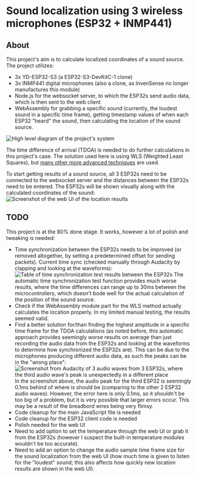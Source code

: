 # Sound localization using 3 wireless microphones (ESP32 + INMP441)
## About
This project's aim is to calculate localized coordinates of a sound source. The project utilizes:
* 3x YD-ESP32-S3 (a ESP32-S3-DevKitC-1 clone)
* 3x INMP441 digital microphones (also a clone, as InvenSense no longer manufactures this module)
* Node.js for the websocket server, to which the ESP32s send audio data, which is then sent to the web client
* WebAssembly for grabbing a specific sound (currently, the loudest sound in a specific time frame), getting timestamp values of when each ESP32 "heard" the sound, then calculating the location of the sound source.

![High level diagram of the project's system](https://i.imgur.com/UaeHKsO.png)

The time difference of arrival (TDOA) is needed to do further calculations in this project's case. The solution used here is using WLS (Weighted Least Squares), but [many other more advanced techniques](https://www.ncbi.nlm.nih.gov/pmc/articles/PMC6603714/#B29-sensors-19-02554) are used.

To start getting results of a sound source, all 3 ESP32s need to be connected to the websocket server and the distances between the ESP32s need to be entered. The ESP32s will be shown visually along with the calculated coordinates of the sound:
![Screenshot of the web UI of the location results](https://i.imgur.com/zFg6ENP.png)
## TODO
This project is at the 80% done stage. It works, however a lot of polish and tweaking is needed:
* Time synchronization between the ESP32s needs to be improved (or removed altogether, by setting a predetermined offset for sending packets). Current time sync (checked manually through Audacity by clapping and looking at the waveforms):
  ![Table of time synchronization test results between the ESP32s](https://i.imgur.com/KjXVmfx.png)
  The automatic time synchronization test function provides much worse results, where the time differences can range up to 30ms between the microcontrollers, which doesn't bode well for the actual calculation of the position of the sound source.
* Check if the WebAssembly module part for the WLS method actually calculates the location properly. In my limited manual testing, the results seemed valid.
* Find a better solution for/than finding the highest amplitude in a specific time frame for the TDOA calculations (as noted before, this automatic approach provides seemingly worse results on average than just recording the audio data from the ESP32s and looking at the waveforms to determine how synchronized the ESP32s are). This can be due to the microphones producing different audio data, as such the peaks can be in the "wrong place":
  ![Screenshot from Audacity of 3 audio waves from 3 ESP32s, where the third audio wave's peak is unexpectedly in a different place](https://i.imgur.com/fJqPggy.png)
  In the screenshot above, the audio peak for the third ESP32 is seemingly 0.1ms behind of where is should be (comparing to the other 2 ESP32 audio waves). However, the error here is only 0.1ms, so it shouldn't be too big of a problem, but it is very possible that larger errors occur. This may be a result of the breadbord wires being very flimsy.
* Code cleanup for the main JavaScript file is needed
* Code cleanup for the ESP32 client code is needed
* Polish needed for the web UI
* Need to add option to set the temperature through the web UI or grab it from the ESP32s (however I suspect the built-in temperature modules wouldn't be too accurate).
* Need to add an option to change the audio sample time frame size for the sound localization from the web UI (how much time is given to listen for the "loudest" sound; this also affects how quickly new location results are shown in the web UI).
